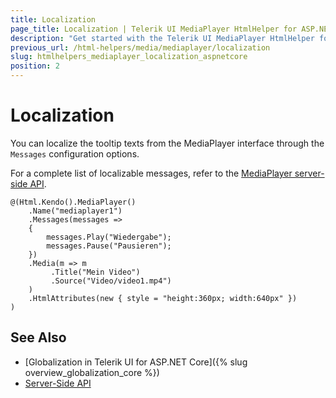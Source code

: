 ```yaml
---
title: Localization
page_title: Localization | Telerik UI MediaPlayer HtmlHelper for ASP.NET Core
description: "Get started with the Telerik UI MediaPlayer HtmlHelper for ASP.NET Core and translate its tooltip messages for different culture locales."
previous_url: /html-helpers/media/mediaplayer/localization
slug: htmlhelpers_mediaplayer_localization_aspnetcore
position: 2
---
```


# Localization

You can localize the tooltip texts from the MediaPlayer interface through the `Messages` configuration options.

For a complete list of localizable messages, refer to the [MediaPlayer server-side API](https://docs.telerik.com/aspnet-core/api//Kendo.Mvc.UI.Fluent/MediaPlayerMessagesSettingsBuilder).

```
@(Html.Kendo().MediaPlayer()
    .Name("mediaplayer1")
    .Messages(messages =>
    {
        messages.Play("Wiedergabe");
        messages.Pause("Pausieren");
    })
    .Media(m => m
         .Title("Mein Video")
         .Source("Video/video1.mp4")
    )
    .HtmlAttributes(new { style = "height:360px; width:640px" })
)
```

## See Also

* [Globalization in Telerik UI for ASP.NET Core]({% slug overview_globalization_core %})
* [Server-Side API](/api/mediaplayer)
